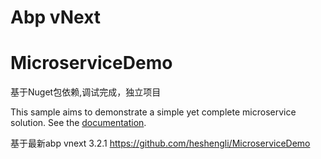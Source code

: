 # Abp vNext 
# MicroserviceDemo

基于Nuget包依赖,调试完成，独立项目

This sample aims to demonstrate a simple yet complete microservice solution. See the [documentation](https://abp.io/documents/abp/latest/Samples/Microservice-Demo).

基于最新abp vnext 3.2.1 <https://github.com/heshengli/MicroserviceDemo>

